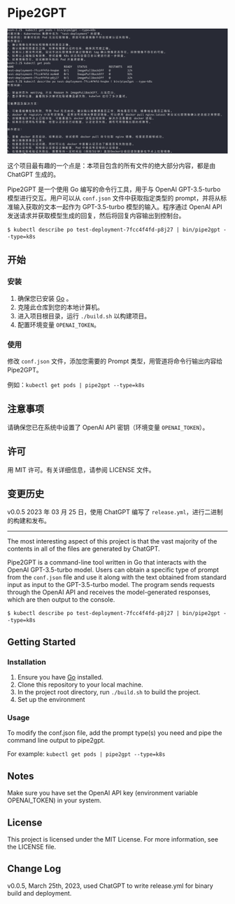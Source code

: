 # Pipe2GPT

![example](imgs/shot.png)

这个项目最有趣的一个点是：本项目包含的所有文件的绝大部分内容，都是由 ChatGPT 生成的。

Pipe2GPT 是一个使用 Go 编写的命令行工具，用于与 OpenAI GPT-3.5-turbo 模型进行交互。用户可以从 `conf.json` 文件中获取指定类型的 prompt，并将从标准输入获取的文本一起作为 GPT-3.5-turbo 模型的输入。程序通过 OpenAI API 发送请求并获取模型生成的回复，然后将回复内容输出到控制台。

~~~command
$ kubectl describe po test-deployment-7fcc4f4fd-p8j27 | bin/pipe2gpt --type=k8s
~~~

## 开始

### 安装

1. 确保您已安装 [Go](https://golang.org/doc/install) 。
2. 克隆此仓库到您的本地计算机。
3. 进入项目根目录，运行 `./build.sh` 以构建项目。
4. 配置环境变量 `OPENAI_TOKEN`。

### 使用

修改 `conf.json` 文件，添加您需要的 Prompt 类型，用管道将命令行输出内容给 Pipe2GPT。

例如：`kubectl get pods | pipe2gpt --type=k8s`

## 注意事项

请确保您已在系统中设置了 OpenAI API 密钥（环境变量 `OPENAI_TOKEN`）。

## 许可

用 MIT 许可。有关详细信息，请参阅 LICENSE 文件。

## 变更历史

v0.0.5  2023 年 03 月 25 日，使用 ChatGPT 编写了 `release.yml`，进行二进制的构建和发布。

---

The most interesting aspect of this project is that the vast majority of the contents in all of the files are generated by ChatGPT.

Pipe2GPT is a command-line tool written in Go that interacts with the OpenAI GPT-3.5-turbo model. Users can obtain a specific type of prompt from the `conf.json` file and use it along with the text obtained from standard input as input to the GPT-3.5-turbo model. The program sends requests through the OpenAI API and receives the model-generated responses, which are then output to the console.

~~~command
$ kubectl describe po test-deployment-7fcc4f4fd-p8j27 | bin/pipe2gpt --type=k8s
~~~

## Getting Started

### Installation

1. Ensure you have [Go](https://golang.org/doc/install) installed.
2. Clone this repository to your local machine.
3. In the project root directory, run `./build.sh` to build the project.
4. Set up the environment

### Usage

To modify the conf.json file, add the prompt type(s) you need and pipe the command line output to pipe2gpt.

For example: `kubectl get pods | pipe2gpt --type=k8s`

## Notes

Make sure you have set the OpenAI API key (environment variable OPENAI_TOKEN) in your system.

## License

This project is licensed under the MIT License. For more information, see the LICENSE file.

## Change Log

v0.0.5, March 25th, 2023, used ChatGPT to write release.yml for binary build and deployment.